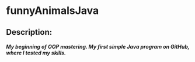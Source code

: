 # funnyAnimalsJava

<h2>Description:</h2>

<h5>My beginning of OOP mastering.
My first simple Java program on GitHub, where I tested my skills.</h5>
